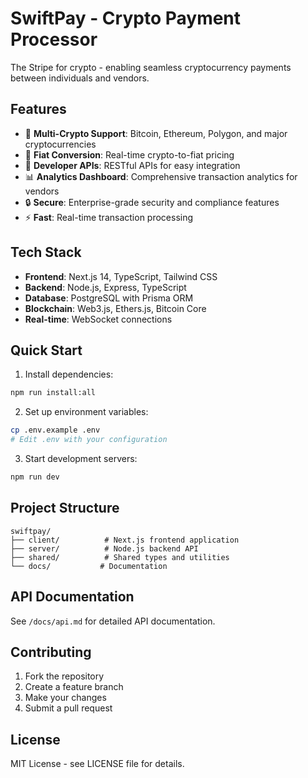 # SwiftPay - Crypto Payment Processor

The Stripe for crypto - enabling seamless cryptocurrency payments between individuals and vendors.

## Features

- 🚀 **Multi-Crypto Support**: Bitcoin, Ethereum, Polygon, and major cryptocurrencies
- 💱 **Fiat Conversion**: Real-time crypto-to-fiat pricing
- 🔌 **Developer APIs**: RESTful APIs for easy integration
- 📊 **Analytics Dashboard**: Comprehensive transaction analytics for vendors
- 🔒 **Secure**: Enterprise-grade security and compliance features
- ⚡ **Fast**: Real-time transaction processing

## Tech Stack

- **Frontend**: Next.js 14, TypeScript, Tailwind CSS
- **Backend**: Node.js, Express, TypeScript
- **Database**: PostgreSQL with Prisma ORM
- **Blockchain**: Web3.js, Ethers.js, Bitcoin Core
- **Real-time**: WebSocket connections

## Quick Start

1. Install dependencies:
```bash
npm run install:all
```

2. Set up environment variables:
```bash
cp .env.example .env
# Edit .env with your configuration
```

3. Start development servers:
```bash
npm run dev
```

## Project Structure

```
swiftpay/
├── client/          # Next.js frontend application
├── server/          # Node.js backend API
├── shared/          # Shared types and utilities
└── docs/           # Documentation
```

## API Documentation

See `/docs/api.md` for detailed API documentation.

## Contributing

1. Fork the repository
2. Create a feature branch
3. Make your changes
4. Submit a pull request

## License

MIT License - see LICENSE file for details.

